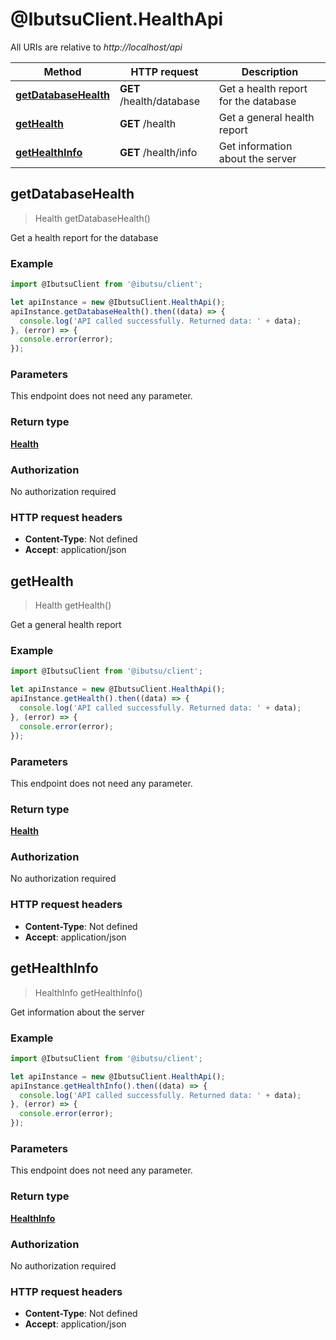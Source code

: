 # @IbutsuClient.HealthApi

All URIs are relative to *http://localhost/api*

Method | HTTP request | Description
------------- | ------------- | -------------
[**getDatabaseHealth**](HealthApi.md#getDatabaseHealth) | **GET** /health/database | Get a health report for the database
[**getHealth**](HealthApi.md#getHealth) | **GET** /health | Get a general health report
[**getHealthInfo**](HealthApi.md#getHealthInfo) | **GET** /health/info | Get information about the server



## getDatabaseHealth

> Health getDatabaseHealth()

Get a health report for the database

### Example

```javascript
import @IbutsuClient from '@ibutsu/client';

let apiInstance = new @IbutsuClient.HealthApi();
apiInstance.getDatabaseHealth().then((data) => {
  console.log('API called successfully. Returned data: ' + data);
}, (error) => {
  console.error(error);
});

```

### Parameters

This endpoint does not need any parameter.

### Return type

[**Health**](Health.md)

### Authorization

No authorization required

### HTTP request headers

- **Content-Type**: Not defined
- **Accept**: application/json


## getHealth

> Health getHealth()

Get a general health report

### Example

```javascript
import @IbutsuClient from '@ibutsu/client';

let apiInstance = new @IbutsuClient.HealthApi();
apiInstance.getHealth().then((data) => {
  console.log('API called successfully. Returned data: ' + data);
}, (error) => {
  console.error(error);
});

```

### Parameters

This endpoint does not need any parameter.

### Return type

[**Health**](Health.md)

### Authorization

No authorization required

### HTTP request headers

- **Content-Type**: Not defined
- **Accept**: application/json


## getHealthInfo

> HealthInfo getHealthInfo()

Get information about the server

### Example

```javascript
import @IbutsuClient from '@ibutsu/client';

let apiInstance = new @IbutsuClient.HealthApi();
apiInstance.getHealthInfo().then((data) => {
  console.log('API called successfully. Returned data: ' + data);
}, (error) => {
  console.error(error);
});

```

### Parameters

This endpoint does not need any parameter.

### Return type

[**HealthInfo**](HealthInfo.md)

### Authorization

No authorization required

### HTTP request headers

- **Content-Type**: Not defined
- **Accept**: application/json

